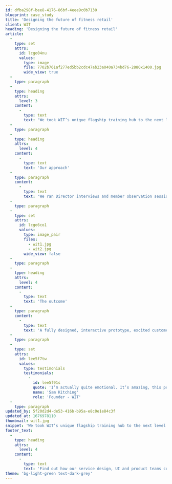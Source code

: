 ```yaml
---
id: dfba298f-bee8-4176-86bf-4eee9c0b7130
blueprint: case_study
title: 'Designing the future of fitness retail'
client: WIT
heading: 'Designing the future of fitness retail'
article:
  -
    type: set
    attrs:
      id: lcgo04nu
      values:
        type: image
        file: 7702b761af277ed5bb2cdc47ab23a040a734bd76-2880x1400.jpg
        wide_view: true
  -
    type: paragraph
  -
    type: heading
    attrs:
      level: 3
    content:
      -
        type: text
        text: 'We took WIT’s unique flagship training hub to the next level and re-imagined it as a connected digital experience - seamlessly merging training, retail and community.'
  -
    type: paragraph
  -
    type: heading
    attrs:
      level: 4
    content:
      -
        type: text
        text: 'Our approach'
  -
    type: paragraph
    content:
      -
        type: text
        text: 'We ran Director interviews and member observation sessions, then got to work on the customer experience design, followed by a Design Sprint and rapid prototyping week, user testing and investment presentation.'
  -
    type: paragraph
  -
    type: set
    attrs:
      id: lcgo6co1
      values:
        type: image_pair
        files:
          - wit1.jpg
          - wit2.jpg
        wide_view: false
  -
    type: paragraph
  -
    type: heading
    attrs:
      level: 4
    content:
      -
        type: text
        text: 'The outcome'
  -
    type: paragraph
    content:
      -
        type: text
        text: 'A fully designed, interactive prototype, excited customers, increased revenue opportunities and a new, validated business model to drive scale and reach. Business strategy update and killer plans for the future. Watch this space...'
  -
    type: paragraph
  -
    type: set
    attrs:
      id: lee5f7tw
      values:
        type: testimonials
        testimonials:
          -
            id: lee5f91s
            quote: 'I’m actually quite emotional. It’s amazing, this process has been so valuable for us.'
            name: 'Sam Kitching'
            role: 'Founder - WIT'
  -
    type: paragraph
updated_by: 5f20d2d4-de53-416b-b95a-e8c0e1e84c3f
updated_at: 1676978110
thumbnail: wit1.jpg
snippet: 'We took WIT’s unique flagship training hub to the next level and re-imagined it as a connected digital experience - seamlessly merging training, retail and community.'
footer_text:
  -
    type: heading
    attrs:
      level: 4
    content:
      -
        type: text
        text: 'Find out how our service design, UI and product teams combine to create new business models and revenue streams.'
theme: 'bg-light-green text-dark-grey'
---
```

